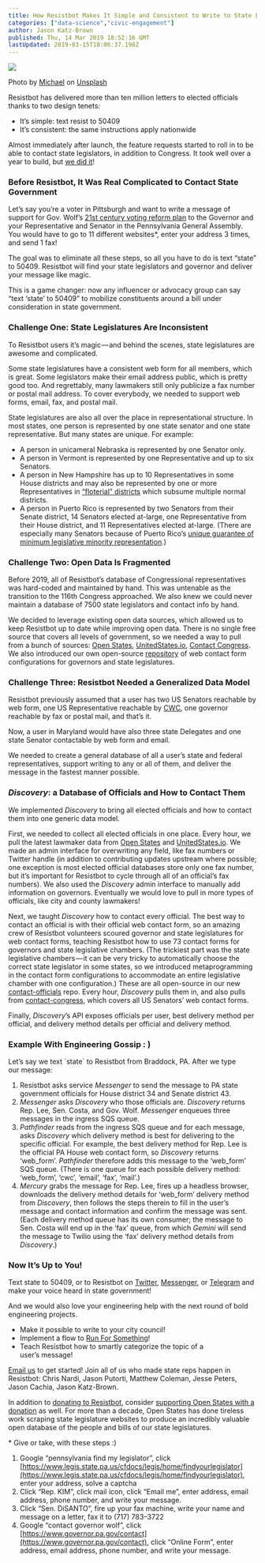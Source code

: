 ```yaml
---
title: How Resistbot Makes It Simple and Consistent to Write to State Lawmakers
categories: ["data-science","civic-engagement"]
author: Jason Katz-Brown
published: Thu, 14 Mar 2019 18:52:16 GMT
lastUpdated: 2019-03-15T18:06:37.198Z
---
```

![](https://cdn-images-1.medium.com/max/1024/1*TN4D52XajcYPSmWVhaarRA.jpeg)

Photo by [Michael](https://unsplash.com/photos/9wXvgLMDetA?utm_source=unsplash&utm_medium=referral&utm_content=creditCopyText) on [Unsplash](https://unsplash.com/search/photos/legislature?utm_source=unsplash&utm_medium=referral&utm_content=creditCopyText)

Resistbot has delivered more than ten million letters to elected officials thanks to two design tenets:

*   It’s simple: text resist to 50409
*   It’s consistent: the same instructions apply nationwide

Almost immediately after launch, the feature requests started to roll in to be able to contact state legislators, in addition to Congress. It took well over a year to build, but [we did it](https://resistbot.news/you-can-now-text-your-state-lawmakers-with-resistbot-2cf8773ee06d)!

### Before Resistbot, It Was Real Complicated to Contact State Government

Let’s say you’re a voter in Pittsburgh and want to write a message of support for Gov. Wolf’s [21st century voting reform plan](https://www.governor.pa.gov/governor-wolf-announces-21st-century-voting-reform-plan-pennsylvania/) to the Governor and your Representative and Senator in the Pennsylvania General Assembly. You would have to go to 11 different websites\*, enter your address 3 times, and send 1 fax!

The goal was to eliminate all these steps, so all you have to do is text “state” to 50409. Resistbot will find your state legislators and governor and deliver your message like magic.

This is a game changer: now any influencer or advocacy group can say “text ‘state’ to 50409” to mobilize constituents around a bill under consideration in state government.

### Challenge One: State Legislatures Are Inconsistent

To Resistbot users it’s magic — and behind the scenes, state legislatures are awesome and complicated.

Some state legislatures have a consistent web form for all members, which is great. Some legislators make their email address public, which is pretty good too. And regrettably, many lawmakers still only publicize a fax number or postal mail address. To cover everybody, we needed to support web forms, email, fax, and postal mail.

State legislatures are also all over the place in representational structure. In most states, one person is represented by one state senator and one state representative. But many states are unique. For example:

*   A person in unicameral Nebraska is represented by one Senator only.
*   A person in Vermont is represented by one Representative and up to six Senators.
*   A person in New Hampshire has up to 10 Representatives in some House districts and may also be represented by one or more Representatives in [“floterial” districts](https://www.eagletribune.com/news/local_news/floterial-districts-are-back-in-granite-state/article_c535dc48-26e2-5083-8a74-62c6672c8344.html) which subsume multiple normal districts.
*   A person in Puerto Rico is represented by two Senators from their Senate district, 14 Senators elected at-large, one Representative from their House district, and 11 Representatives elected at-large. (There are especially many Senators because of Puerto Rico’s [unique guarantee of minimum legislative minority representation](https://en.wikipedia.org/wiki/Senate_of_Puerto_Rico#Majority_and_minority_parties).)

### Challenge Two: Open Data Is Fragmented

Before 2019, all of Resistbot’s database of Congressional representatives was hard-coded and maintained by hand. This was untenable as the transition to the 116th Congress approached. We also knew we could never maintain a database of 7500 state legislators and contact info by hand.

We decided to leverage existing open data sources, which allowed us to keep Resistbot up to date while improving open data. There is no single free source that covers all levels of government, so we needed a way to pull from a bunch of sources: [Open States](https://openstates.org), [UnitedStates.io](https://theunitedstates.io/congress-legislators), [Contact Congress](https://github.com/unitedstates/contact-congress). We also introduced our own open-source [repository](https://github.com/resistbot/contact-officials) of web contact form configurations for governors and state legislatures.

### Challenge Three: Resistbot Needed a Generalized Data Model

Resistbot previously assumed that a user has two US Senators reachable by web form, one US Representative reachable by [CWC](https://www.house.gov/doing-business-with-the-house/communicating-with-congress-cwc), one governor reachable by fax or postal mail, and that’s it.

Now, a user in Maryland would have also three state Delegates and one state Senator contactable by web form and email.

We needed to create a general database of all a user’s state and federal representatives, support writing to any or all of them, and deliver the message in the fastest manner possible.

### _Discovery_: a Database of Officials and How to Contact Them

We implemented _Discovery_ to bring all elected officials and how to contact them into one generic data model.

First, we needed to collect all elected officials in one place. Every hour, we pull the latest lawmaker data from [Open States](https://openstates.org) and [UnitedStates.io](https://theunitedstates.io/congress-legislators). We made an admin interface for overwriting any field, like fax numbers or Twitter handle (in addition to contributing updates upstream where possible; one exception is most elected official databases store only one fax number, but it’s important for Resistbot to cycle through all of an official’s fax numbers). We also used the _Discovery_ admin interface to manually add information on governors. Eventually we would love to pull in more types of officials, like city and county lawmakers!

Next, we taught _Discovery_ how to contact every official. The best way to contact an official is with their official web contact form, so an amazing crew of Resistbot volunteers scoured governor and state legislatures for web contact forms, teaching Resistbot how to use 73 contact forms for governors and state legislative chambers. (The trickiest part was the state legislative chambers — it can be very tricky to automatically choose the correct state legislator in some states, so we introduced metaprogramming in the contact form configurations to accommodate an entire legislative chamber with one configuration.) These are all open-source in our new [contact-officials](https://github.com/resistbot/contact-officials) repo. Every hour, _Discovery_ pulls them in, and also pulls from [contact-congress](https://github.com/unitedstates/contact-congress), which covers all US Senators’ web contact forms.

Finally, _Discovery_’s API exposes officials per user, best delivery method per official, and delivery method details per official and delivery method.

### Example With Engineering Gossip : )

Let’s say we text \`state\` to Resistbot from Braddock, PA. After we type our message:

1.  Resistbot asks service _Messenger_ to send the message to PA state government officials for House district 34 and Senate district 43.
2.  _Messenger_ asks _Discovery_ who those officials are. _Discovery_ returns Rep. Lee, Sen. Costa, and Gov. Wolf. _Messenger_ enqueues three messages in the ingress SQS queue.
3.  _Pathfinder_ reads from the ingress SQS queue and for each message, asks _Discovery_ which delivery method is best for delivering to the specific official. For example, the best delivery method for Rep. Lee is the official PA House web contact form, so _Discovery_ returns ‘web\_form’. _Pathfinder_ therefore adds this message to the ‘web\_form’ SQS queue. (There is one queue for each possible delivery method: ‘web\_form’, ‘cwc’, ‘email’, ‘fax’, ‘mail’.)
4.  _Mercury_ grabs the message for Rep. Lee, fires up a headless browser, downloads the delivery method details for ‘web\_form’ delivery method from _Discovery_, then follows the steps therein to fill in the user’s message and contact information and confirm the message was sent. (Each delivery method queue has its own consumer; the message to Sen. Costa will end up in the ‘fax’ queue, from which _Gemini_ will send the message to Twilio using the ‘fax’ delivery method details from _Discovery_.)

### Now It’s Up to You!

Text state to 50409, or to Resistbot on [Twitter](https://twitter.com/messages/compose?recipient_id=835740314006511618&text=state), [Messenger](https://m.me/resistbot), or [Telegram](https://t.me/resistbot) and make your voice heard in state government!

And we would also love your engineering help with the next round of bold engineering projects.

*   Make it possible to write to your city council!
*   Implement a flow to [Run For Something](https://runforsomething.net/)!
*   Teach Resistbot how to smartly categorize the topic of a user’s message!

[Email us](mailto:volunteer@resist.bot) to get started! Join all of us who made state reps happen in Resistbot: Chris Nardi, Jason Putorti, Matthew Coleman, Jesse Peters, Jason Cachia, Jason Katz-Brown.

In addition to [donating to Resistbot](https://resist.bot/donate), consider [supporting Open States with a donation](https://openstates.org/donate/) as well. For more than a decade, Open States has done tireless work scraping state legislature websites to produce an incredibly valuable open database of the people and bills of our state legislatures.

\* Give or take, with these steps :)

1.  Google “pennsylvania find my legislator”, click [https://www.legis.state.pa.us/cfdocs/legis/home/findyourlegislator](https://www.legis.state.pa.us/cfdocs/legis/home/findyourlegislator), enter your address, solve a captcha
2.  Click “Rep. KIM”, click mail icon, click “Email me”, enter address, email address, phone number, and write your message.
3.  Click “Sen. DiSANTO”, fire up your fax machine, write your name and message on a letter, fax it to (717) 783–3722
4.  Google “contact governor wolf”, click [https://www.governor.pa.gov/contact](https://www.governor.pa.gov/contact), click “Online Form”, enter address, email address, phone number, and write your message.
